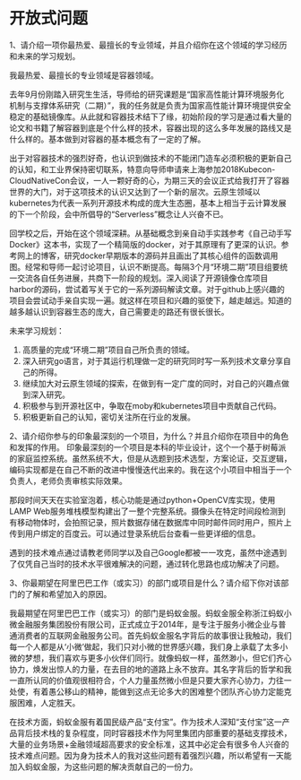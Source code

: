 # 开放式问题

1、请介绍一项你最热爱、最擅长的专业领域，并且介绍你在这个领域的学习经历和未来的学习规划。

我最热爱、最擅长的专业领域是容器领域。

去年9月份刚踏入研究生生活，导师给的研究课题是“国家高性能计算环境服务化机制与支撑体系研究（二期）”，我的任务就是负责为国家高性能计算环境提供安全稳定的基础镜像库。从此就和容器技术结下了缘，初始阶段的学习是通过看大量的论文和书籍了解容器到底是个什么样的技术，容器出现的这么多年发展的路线又是什么样的。基本做到对容器的基本概念有了一定的了解。

出于对容器技术的强烈好奇，也认识到做技术的不能闭门造车必须积极的更新自己的认知，和工业界保持密切联系，特意向导师申请来上海参加2018Kubecon-CloudNativeCon会议，一人一颗好奇的心，为期三天的会议正式给我打开了容器世界的大门，对于这项技术的认识又达到了一个新的层次。云原生领域以kubernetes为代表一系列开源技术构成的庞大生态圈，基本上相当于云计算发展的下一个阶段，会中所倡导的“Serverless”概念让人兴奋不已。

回学校之后，开始在这个领域深耕。从基础概念到亲自动手实践参考《自己动手写Docker》这本书，实现了一个精简版的docker，对于其原理有了更深的认识。参考网上的博客，研究docker早期版本的源码并且画出了其核心组件的函数调用图。经常和导师一起讨论项目，认识不断提高。每隔3个月“环境二期”项目组要统一交流各自任务进展，共商下一阶段的规划。深入阅读了开源镜像仓库项目harbor的源码，尝试着写关于它的一系列源码解读文章。对于github上感兴趣的项目会尝试动手亲自实现一遍。就这样在项目和兴趣的驱使下，越走越远。知道的越多越认识到容器生态的庞大，自己需要走的路还有很长很长。

未来学习规划：
1. 高质量的完成“环境二期”项目自己所负责的领域。
2. 深入研究go语言，对于其运行机理做一定的研究同时写一系列技术文章分享自己的所得。
3. 继续加大对云原生领域的探索，在做到有一定广度的同时，对自己的兴趣点做到深入研究。
4. 积极参与到开源社区中，争取在moby和kubernetes项目中贡献自己代码。
5. 积极更新自己的认知，密切关注所在行业的发展。




2、请介绍你参与的印象最深刻的一个项目，为什么？并且介绍你在项目中的角色和发挥的作用。
印象最深刻的一个项目是本科的毕业设计，这个一个基于树莓派的家庭监控系统。虽然系统不大，但是从选题到技术选型，方案论证，交互逻辑，编码实现都是在自己不断的改进中慢慢迭代出来的。我在这个小项目中相当于一个负责人，老师负责审核实际效果。

那段时间天天在实验室泡着，核心功能是通过python+OpenCV库实现，使用LAMP Web服务堆栈模型构建出了一整个完整系统。摄像头在特定时间段检测到有移动物体时，会拍照记录，照片数据存储在数据库中同时邮件同时用户，照片上传到用户绑定的百度云。可以通过登录系统后台查看一些更详细的信息。

遇到的技术难点通过请教老师同学以及自己Google都被一一攻克，虽然中途遇到了仅凭自己当时的技术水平很难解决的问题，通过转化思路也成功解决了问题。



3、你最期望在阿里巴巴工作（或实习）的部门或项目是什么？请介绍下你对该部门的了解和希望加入的原因。

我最期望在阿里巴巴工作（或实习）的部门是蚂蚁金服。蚂蚁金服全称浙江蚂蚁小微金融服务集团股份有限公司，正式成立于2014年，是专注于服务小微企业与普通消费者的互联网金融服务公司。首先蚂蚁金服名字背后的故事很让我触动，我们每一个人都是从‘小微’做起，我们只对小微的世界感兴趣，我们身上承载了太多小微的梦想，我们喜欢与更多小伙伴们同行。就像蚂蚁一样，虽然渺小，但它们齐心协力，焕发出惊人的力量，在去目的地的道路上永不放弃。其名字背后的哲学和我一直所认同的价值观很相符合，个人力量虽然微小但是只要大家齐心协力，力往一处使，有着愚公移山的精神，能做到这点无论多大的困难整个团队齐心协力定能克服困难，人定胜天。

在技术方面，蚂蚁金服有着国民级产品“支付宝”。作为技术人深知“支付宝”这一产品背后技术栈的复杂程度，同时容器技术作为阿里集团内部重要的基础支撑技术，大量的业务场景+金融领域超高要求的安全标准，这其中必定会有很多令人兴奋的技术难点问题。因为身为技术人的我对这些问题有着强烈兴趣，所以希望有一天能加入蚂蚁金服，为这些问题的解决贡献自己的一份力。